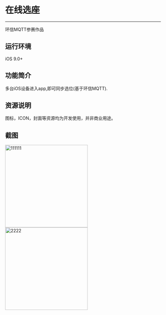 # 在线选座

*******************
环信MQTT参赛作品

## 运行环境
iOS 9.0+

## 功能简介
多台iOS设备进入app,即可同步选位(基于环信MQTT).

## 资源说明
图标，ICON，封面等资源均为开发使用，并非商业用途。

## 截图
<img width="267" alt="111111" src="https://user-images.githubusercontent.com/15797691/129843014-d7bd34b8-12ad-4013-9716-fcdbed194070.png">
<img width="267" alt="2222" src="https://user-images.githubusercontent.com/15797691/129843028-3f14a8f3-47e5-4f31-81ad-feadf74a45f5.png">






